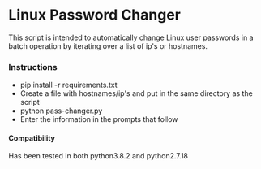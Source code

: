# Linux Password Changer

This script is intended to automatically change Linux user passwords in a batch operation by iterating over a list of ip's or hostnames.

### Instructions
- pip install -r requirements.txt
- Create a file with hostnames/ip's and put in the same directory as the script
- python pass-changer.py
- Enter the information in the prompts that follow

#### Compatibility
Has been tested in both python3.8.2 and python2.7.18
